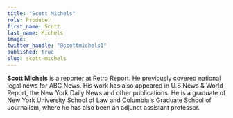 ```yaml
---
title: "Scott Michels"
role: Producer
first_name: Scott
last_name: Michels
image:
twitter_handle: "@scottmichels1"
published: true
slug: scott-michels
---
```


**Scott Michels** is a reporter at Retro Report. He previously covered national legal news for ABC News. His work has also appeared in U.S.News & World Report, the New York Daily News and other publications. He is a graduate of New York University School of Law and Columbia's Graduate School of Journalism, where he has also been an adjunct assistant professor.

